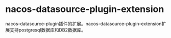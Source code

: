 # nacos-datasource-plugin-extension
nacos-datasource-plugin插件的扩展。nacos-datasource-plugin-extension扩展支持postgresql数据库和DB2数据库。